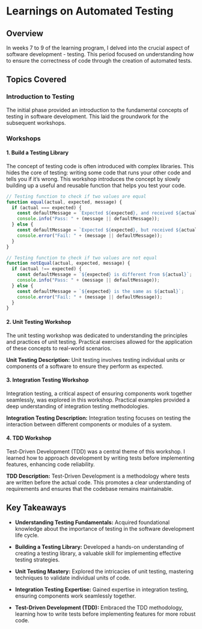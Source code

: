 # Learnings on Automated Testing

## Overview

In weeks 7 to 9 of the learning program, I delved into the crucial aspect of software development - testing. This period focused on understanding how to ensure the correctness of code through the creation of automated tests.

## Topics Covered

### Introduction to Testing

The initial phase provided an introduction to the fundamental concepts of testing in software development. This laid the groundwork for the subsequent workshops.

### Workshops

#### 1. Build a Testing Library

The concept of testing code is often introduced with complex libraries. This hides the core of testing: writing some code that runs your other code and tells you if it’s wrong. This workshop introduces the concept by slowly building up a useful and reusable function that helps you test your code.
```javascript
// Testing function to check if two values are equal
function equal(actual, expected, message) {
  if (actual === expected) {
    const defaultMessage = `Expected ${expected}, and received ${actual}`;
    console.info("Pass: " + (message || defaultMessage));
  } else {
    const defaultMessage = `Expected ${expected}, but received ${actual} instead`;
    console.error("Fail: " + (message || defaultMessage));
  }
}

// Testing function to check if two values are not equal
function notEqual(actual, expected, message) {
  if (actual !== expected) {
    const defaultMessage = `${expected} is different from ${actual}`;
    console.info("Pass: " + (message || defaultMessage));
  } else {
    const defaultMessage = `${expected} is the same as ${actual}`;
    console.error("Fail: " + (message || defaultMessage));
  }
}
````

#### 2. Unit Testing Workshop

The unit testing workshop was dedicated to understanding the principles and practices of unit testing. Practical exercises allowed for the application of these concepts to real-world scenarios.

**Unit Testing Description:**
Unit testing involves testing individual units or components of a software to ensure they perform as expected. 

#### 3. Integration Testing Workshop

Integration testing, a critical aspect of ensuring components work together seamlessly, was explored in this workshop. Practical examples provided a deep understanding of integration testing methodologies.

**Integration Testing Description:**
Integration testing focuses on testing the interaction between different components or modules of a system.

#### 4. TDD Workshop

Test-Driven Development (TDD) was a central theme of this workshop. I learned how to approach development by writing tests before implementing features, enhancing code reliability.

**TDD Description:**
Test-Driven Development is a methodology where tests are written before the actual code. This promotes a clear understanding of requirements and ensures that the codebase remains maintainable. 


## Key Takeaways

- **Understanding Testing Fundamentals:** Acquired foundational knowledge about the importance of testing in the software development life cycle.

- **Building a Testing Library:** Developed a hands-on understanding of creating a testing library, a valuable skill for implementing effective testing strategies.

- **Unit Testing Mastery:** Explored the intricacies of unit testing, mastering techniques to validate individual units of code.

- **Integration Testing Expertise:** Gained expertise in integration testing, ensuring components work seamlessly together.

- **Test-Driven Development (TDD):** Embraced the TDD methodology, learning how to write tests before implementing features for more robust code.

